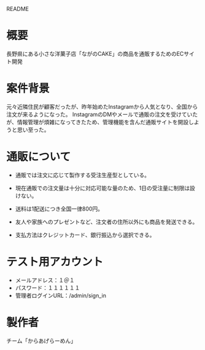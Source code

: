 README
# 概要
長野県にある小さな洋菓子店「ながのCAKE」の商品を通販するためのECサイト開発

# 案件背景
元々近隣住民が顧客だったが、昨年始めたInstagramから人気となり、全国から注文が来るようになった。 InstagramのDMやメールで通販の注文を受けていたが、情報管理が煩雑になってきたため、管理機能を含んだ通販サイトを開設しようと思い至った。

# 通販について
* 通販では注文に応じて製作する受注生産型としている。

* 現在通販での注文量は十分に対応可能な量のため、1日の受注量に制限は設けない。

* 送料は1配送につき全国一律800円。

* 友人や家族へのプレゼントなど、注文者の住所以外にも商品を発送できる。

* 支払方法はクレジットカード、銀行振込から選択できる。

# テスト用アカウント
* メールアドレス：１＠１
* パスワード：１１１１１１
* 管理者ログインURL：/admin/sign_in

# 製作者
チーム「からあげらーめん」



